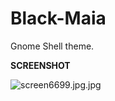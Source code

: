 # Black-Maia
Gnome Shell theme.

<b>SCREENSHOT</b>

<img src="https://www.cjoint.com/doc/19_11/IKDjrwClgXR_screen6699.jpg" alt="screen6699.jpg.jpg" border="0" />
